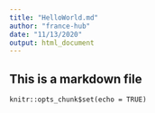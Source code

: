 ```yaml
---
title: "HelloWorld.md"
author: "france-hub"
date: "11/13/2020"
output: html_document
---
```

## This is a markdown file
```{r setup, include=FALSE}
knitr::opts_chunk$set(echo = TRUE)
```
